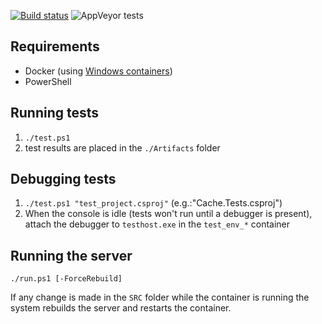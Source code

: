 ﻿[![Build status](https://ci.appveyor.com/api/projects/status/nbuhmb49fu7mtvfd/branch/master?svg=true)](https://ci.appveyor.com/project/Sholtee/rpc-boilerplate/branch/master) ![AppVeyor tests](https://img.shields.io/appveyor/tests/sholtee/rpc-boilerplate)

## Requirements
- Docker (using [Windows containers](https://docs.docker.com/docker-for-windows/ ))
- PowerShell
## Running tests
1. `./test.ps1`
2. test results are placed in the `./Artifacts` folder
## Debugging tests
1. `./test.ps1 "test_project.csproj"` (e.g.:"Cache.Tests.csproj")
2. When the console is idle (tests won't run until a debugger is present), attach the debugger to `testhost.exe` in the `test_env_*` container
## Running the server
`./run.ps1 [-ForceRebuild]`

If any change is made in the `SRC` folder while the container is running the system rebuilds the server and restarts the container.